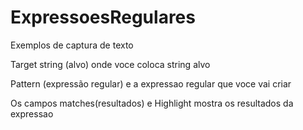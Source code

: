 # ExpressoesRegulares
Exemplos de captura de texto

Target string (alvo) onde voce coloca string alvo

Pattern (expressão regular) e a expressao regular que voce vai criar

Os campos matches(resultados) e Highlight mostra os resultados da expressao
